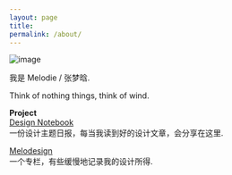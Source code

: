 ```yaml
---
layout: page
title: 
permalink: /about/
---
```

![image](http://7xldlp.com1.z0.glb.clouddn.com/DSCF2025s.png)  
  
  
我是 Melodie / 张梦晗.  

Think of nothing things, think of wind.  

  

**Project**    
[Design Notebook](http://dudu.zhihu.com/circle/68509)   
一份设计主题日报，每当我读到好的设计文章，会分享在这里.
  
[Melodesign](http://zhuanlan.zhihu.com/melodie)  
一个专栏，有些缓慢地记录我的设计所得.





